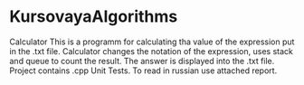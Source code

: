 # KursovayaAlgorithms
Calculator
This is a programm for calculating tha value of the expression put in the .txt file. Calculator changes the notation of the expression, uses stack and queue to count the result.
The answer is displayed into the .txt file. Project contains .cpp Unit Tests.
To read in russian use attached report.
